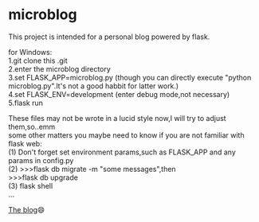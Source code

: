 # microblog
This project is intended for a personal blog powered by flask.  
  
for Windows:  
1.git clone this .git  
2.enter the microblog directory  
3.set FLASK_APP=microblog.py (though you can directly execute "python microblog.py".It's not a good habbit for latter work.)  
4.set FLASK_ENV=development (enter debug mode,not necessary)  
5.flask run  
  
  
These files may not be wrote in a lucid style now,I will try to adjust them,so..emm  
some other matters you maybe need to know if you are not familiar with flask web:  
  (1) Don't forget set environment params,such as FLASK_APP and any params in config.py  
  (2) >>>flask db migrate -m "some messages",then  
      >>>flask db upgrade  
  (3) flask shell  
  ...  
  
  
[The blog](www.zhuchuzjut.com):smile:
  
  
